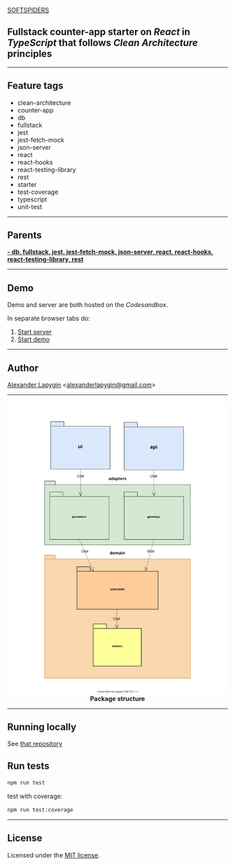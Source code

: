 [SOFTSPIDERS](https://github.com/softspiders/softspiders)

## Fullstack counter-app starter on *React* in *TypeScript* that follows ***Clean Architecture*** principles

---

## Feature tags
- clean-architecture
- counter-app
- db
- fullstack
- jest
- jest-fetch-mock
- json-server
- react
- react-hooks
- react-testing-library
- rest
- starter
- test-coverage
- typescript
- unit-test

---

## Parents
[**- db, fullstack, jest, jest-fetch-mock, json-server, react, react-hooks, react-testing-library, rest**](https://github.com/softspiders/cleanarchitecture-ts-starter)

---

## Demo
Demo and server are both hosted on the *Codesandbox*.

In separate browser tabs do:
1. [Start server](https://xg4qv.sse.codesandbox.io)
2. [Start demo](https://pzpw2.csb.app/)

---
## Author

[Alexander Lapygin](https://github.com/AlexanderLapygin) <<alexanderlapygin@gmail.com>>

---

<p align="center">
  <a href="https://github.com/softspider">
    <img src="./diagrams/packages.uml.svg" width="600"/>
  </a>
  </br>
  <b>Package structure</b>
</p>

---

## Running locally

See [that repository](https://github.com/softspiders/clean-architecture-counter-starters/tree/clean-architecture-counter-react-hooks-fullstack-jest-ts-starter)

## Run tests

```sh
npm run test
```

test with coverage:
```sh
npm run test:coverage
```

---

## License

Licensed under the [MIT license](./LICENSE).
